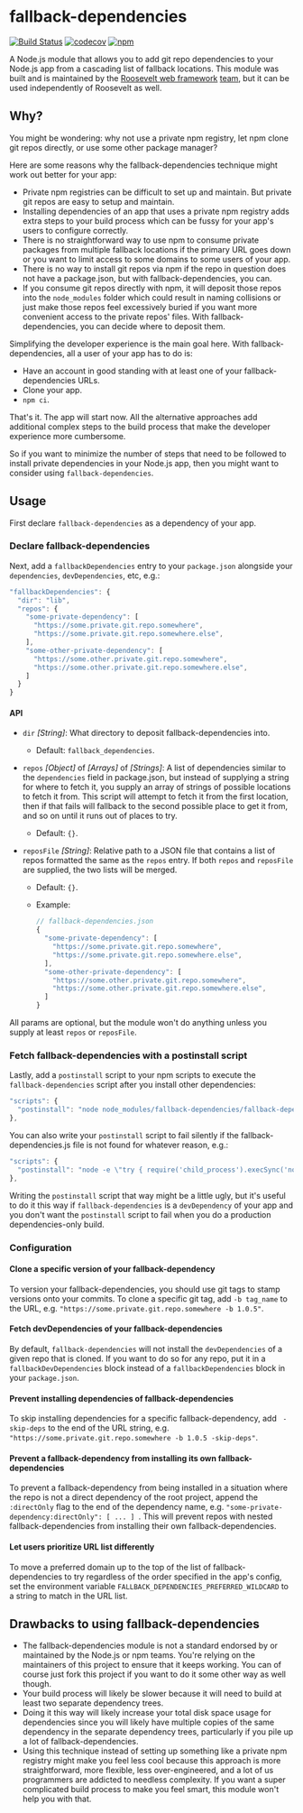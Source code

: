 # fallback-dependencies

[![Build Status](https://github.com/rooseveltframework/fallback-dependencies/workflows/CI/badge.svg
)](https://github.com/rooseveltframework/fallback-dependencies/actions?query=workflow%3ACI) [![codecov](https://codecov.io/gh/rooseveltframework/fallback-dependencies/branch/master/graph/badge.svg)](https://codecov.io/gh/rooseveltframework/fallback-dependencies) [![npm](https://img.shields.io/npm/v/fallback-dependencies.svg)](https://www.npmjs.com/package/fallback-dependencies)

A Node.js module that allows you to add git repo dependencies to your Node.js app from a cascading list of fallback locations. This module was built and is maintained by the [Roosevelt web framework](https://github.com/rooseveltframework/roosevelt) [team](https://github.com/orgs/rooseveltframework/people), but it can be used independently of Roosevelt as well.

## Why?

You might be wondering: why not use a private npm registry, let npm clone git repos directly, or use some other package manager?

Here are some reasons why the fallback-dependencies technique might work out better for your app:

- Private npm registries can be difficult to set up and maintain. But private git repos are easy to setup and maintain.
- Installing dependencies of an app that uses a private npm registry adds extra steps to your build process which can be fussy for your app's users to configure correctly.
- There is no straightforward way to use npm to consume private packages from multiple fallback locations if the primary URL goes down or you want to limit access to some domains to some users of your app.
- There is no way to install git repos via npm if the repo in question does not have a package.json, but with fallback-dependencies, you can.
- If you consume git repos directly with npm, it will deposit those repos into the `node_modules` folder which could result in naming collisions or just make those repos feel excessively buried if you want more convenient access to the private repos' files. With fallback-dependencies, you can decide where to deposit them.

Simplifying the developer experience is the main goal here. With fallback-dependencies, all a user of your app has to do is:

- Have an account in good standing with at least one of your fallback-dependencies URLs.
- Clone your app.
- `npm ci`.

That's it. The app will start now. All the alternative approaches add additional complex steps to the build process that make the developer experience more cumbersome.

So if you want to minimize the number of steps that need to be followed to install private dependencies in your Node.js app, then you might want to consider using `fallback-dependencies`.

## Usage

First declare `fallback-dependencies` as a dependency of your app.

### Declare fallback-dependencies

Next, add a `fallbackDependencies` entry to your `package.json` alongside your `dependencies`, `devDependencies`, etc, e.g.:

```js
"fallbackDependencies": {
  "dir": "lib",
  "repos": {
    "some-private-dependency": [
      "https://some.private.git.repo.somewhere",
      "https://some.private.git.repo.somewhere.else",
    ],
    "some-other-private-dependency": [
      "https://some.other.private.git.repo.somewhere",
      "https://some.other.private.git.repo.somewhere.else",
    ]
  }
}
```

#### API

- `dir` *[String]*: What directory to deposit fallback-dependencies into.

  - Default: `fallback_dependencies`.

- `repos` *[Object]* of *[Arrays]* of *[Strings]*: A list of dependencies similar to the `dependencies` field in package.json, but instead of supplying a string for where to fetch it, you supply an array of strings of possible locations to fetch it from. This script will attempt to fetch it from the first location, then if that fails will fallback to the second possible place to get it from, and so on until it runs out of places to try.

  - Default: `{}`.

- `reposFile` *[String]*: Relative path to a JSON file that contains a list of repos formatted the same as the `repos` entry. If both `repos` and `reposFile` are supplied, the two lists will be merged.

  - Default: `{}`.

  - Example:

    ```js
    // fallback-dependencies.json
    {
      "some-private-dependency": [
        "https://some.private.git.repo.somewhere",
        "https://some.private.git.repo.somewhere.else",
      ],
      "some-other-private-dependency": [
        "https://some.other.private.git.repo.somewhere",
        "https://some.other.private.git.repo.somewhere.else",
      ]
    }
    ```

All params are optional, but the module won't do anything unless you supply at least `repos` or `reposFile`.

### Fetch fallback-dependencies with a postinstall script

Lastly, add a `postinstall` script to your npm scripts to execute the `fallback-dependencies` script after you install other dependencies:

```js
"scripts": {
  "postinstall": "node node_modules/fallback-dependencies/fallback-dependencies.js"
},
```

You can also write your `postinstall` script to fail silently if the fallback-dependencies.js file is not found for whatever reason, e.g.:

```js
"scripts": {
  "postinstall": "node -e \"try { require('child_process').execSync('node node_modules/fallback-dependencies/fallback-dependencies.js', { stdio: 'ignore' }) } catch (e) {}\""
},
```

Writing the `postinstall` script that way might be a little ugly, but it's useful to do it this way if `fallback-dependencies` is a `devDependency` of your app and you don't want the `postinstall` script to fail when you do a production dependencies-only build.

### Configuration

#### Clone a specific version of your fallback-dependency

To version your fallback-dependencies, you should use git tags to stamp versions onto your commits. To clone a specific git tag, add `-b tag_name` to the URL, e.g. `"https://some.private.git.repo.somewhere -b 1.0.5"`.

#### Fetch devDependencies of your fallback-dependencies

By default, `fallback-dependencies` will not install the `devDependencies` of a given repo that is cloned. If you want to do so for any repo, put it in a `fallbackDevDependencies` block instead of a `fallbackDependencies` block in your `package.json`.

#### Prevent installing dependencies of fallback-dependencies

To skip installing dependencies for a specific fallback-dependency, add ` -skip-deps` to the end of the URL string, e.g. `"https://some.private.git.repo.somewhere -b 1.0.5 -skip-deps"`.

#### Prevent a fallback-dependency from installing its own fallback-dependencies

To prevent a fallback-dependency from being installed in a situation where the repo is not a direct dependency of the root project, append the `:directOnly` flag to the end of the dependency name, e.g. `"some-private-dependency:directOnly": [ ... ] `. This will prevent repos with nested fallback-dependencies from installing their own fallback-dependencies.

#### Let users prioritize URL list differently

To move a preferred domain up to the top of the list of fallback-dependencies to try regardless of the order specified in the app's config, set the environment variable `FALLBACK_DEPENDENCIES_PREFERRED_WILDCARD` to a string to match in the URL list.

## Drawbacks to using fallback-dependencies

- The fallback-dependencies module is not a standard endorsed by or maintained by the Node.js or npm teams. You're relying on the maintainers of this project to ensure that it keeps working. You can of course just fork this project if you want to do it some other way as well though.
- Your build process will likely be slower because it will need to build at least two separate dependency trees.
- Doing it this way will likely increase your total disk space usage for dependencies since you will likely have multiple copies of the same dependency in the separate dependency trees, particularly if you pile up a lot of fallback-dependencies.
- Using this technique instead of setting up something like a private npm registry might make you feel less cool because this approach is more straightforward, more flexible, less over-engineered, and a lot of us programmers are addicted to needless complexity. If you want a super complicated build process to make you feel smart, this module won't help you with that.
